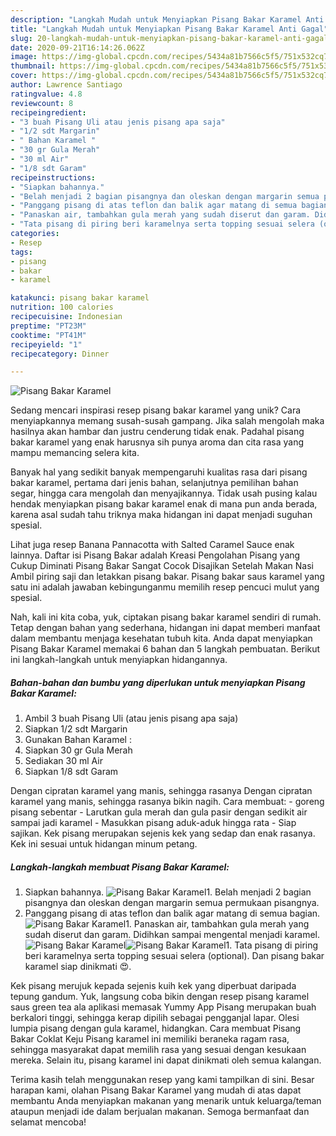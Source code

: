 ```yaml
---
description: "Langkah Mudah untuk Menyiapkan Pisang Bakar Karamel Anti Gagal"
title: "Langkah Mudah untuk Menyiapkan Pisang Bakar Karamel Anti Gagal"
slug: 20-langkah-mudah-untuk-menyiapkan-pisang-bakar-karamel-anti-gagal
date: 2020-09-21T16:14:26.062Z
image: https://img-global.cpcdn.com/recipes/5434a81b7566c5f5/751x532cq70/pisang-bakar-karamel-foto-resep-utama.jpg
thumbnail: https://img-global.cpcdn.com/recipes/5434a81b7566c5f5/751x532cq70/pisang-bakar-karamel-foto-resep-utama.jpg
cover: https://img-global.cpcdn.com/recipes/5434a81b7566c5f5/751x532cq70/pisang-bakar-karamel-foto-resep-utama.jpg
author: Lawrence Santiago
ratingvalue: 4.8
reviewcount: 8
recipeingredient:
- "3 buah Pisang Uli atau jenis pisang apa saja"
- "1/2 sdt Margarin"
- " Bahan Karamel "
- "30 gr Gula Merah"
- "30 ml Air"
- "1/8 sdt Garam"
recipeinstructions:
- "Siapkan bahannya."
- "Belah menjadi 2 bagian pisangnya dan oleskan dengan margarin semua permukaan pisangnya."
- "Panggang pisang di atas teflon dan balik agar matang di semua bagian."
- "Panaskan air, tambahkan gula merah yang sudah diserut dan garam. Didihkan sampai mengental menjadi karamel."
- "Tata pisang di piring beri karamelnya serta topping sesuai selera (optional). Dan pisang bakar karamel siap dinikmati 😍."
categories:
- Resep
tags:
- pisang
- bakar
- karamel

katakunci: pisang bakar karamel 
nutrition: 100 calories
recipecuisine: Indonesian
preptime: "PT23M"
cooktime: "PT41M"
recipeyield: "1"
recipecategory: Dinner

---
```



![Pisang Bakar Karamel](https://img-global.cpcdn.com/recipes/5434a81b7566c5f5/751x532cq70/pisang-bakar-karamel-foto-resep-utama.jpg)

Sedang mencari inspirasi resep pisang bakar karamel yang unik? Cara menyiapkannya memang susah-susah gampang. Jika salah mengolah maka hasilnya akan hambar dan justru cenderung tidak enak. Padahal pisang bakar karamel yang enak harusnya sih punya aroma dan cita rasa yang mampu memancing selera kita.

Banyak hal yang sedikit banyak mempengaruhi kualitas rasa dari pisang bakar karamel, pertama dari jenis bahan, selanjutnya pemilihan bahan segar, hingga cara mengolah dan menyajikannya. Tidak usah pusing kalau hendak menyiapkan pisang bakar karamel enak di mana pun anda berada, karena asal sudah tahu triknya maka hidangan ini dapat menjadi suguhan spesial.

Lihat juga resep Banana Pannacotta with Salted Caramel Sauce enak lainnya. Daftar isi Pisang Bakar adalah Kreasi Pengolahan Pisang yang Cukup Diminati Pisang Bakar Sangat Cocok Disajikan Setelah Makan Nasi Ambil piring saji dan letakkan pisang bakar. Pisang bakar saus karamel yang satu ini adalah jawaban kebingunganmu memilih resep pencuci mulut yang spesial.


Nah, kali ini kita coba, yuk, ciptakan pisang bakar karamel sendiri di rumah. Tetap dengan bahan yang sederhana, hidangan ini dapat memberi manfaat dalam membantu menjaga kesehatan tubuh kita. Anda dapat menyiapkan Pisang Bakar Karamel memakai 6 bahan dan 5 langkah pembuatan. Berikut ini langkah-langkah untuk menyiapkan hidangannya.

<!--inarticleads1-->

##### Bahan-bahan dan bumbu yang diperlukan untuk menyiapkan Pisang Bakar Karamel:

1. Ambil 3 buah Pisang Uli (atau jenis pisang apa saja)
1. Siapkan 1/2 sdt Margarin
1. Gunakan  Bahan Karamel :
1. Siapkan 30 gr Gula Merah
1. Sediakan 30 ml Air
1. Siapkan 1/8 sdt Garam


Dengan cipratan karamel yang manis, sehingga rasanya Dengan cipratan karamel yang manis, sehingga rasanya bikin nagih. Cara membuat: - goreng pisang sebentar - Larutkan gula merah dan gula pasir dengan sedikit air sampai jadi karamel - Masukkan pisang aduk-aduk hingga rata - Siap sajikan. Kek pisang merupakan sejenis kek yang sedap dan enak rasanya. Kek ini sesuai untuk hidangan minum petang. 

<!--inarticleads2-->

##### Langkah-langkah membuat Pisang Bakar Karamel:

1. Siapkan bahannya.
<img src="//assets-global.cpcdn.com/assets/icons/button_play-2c75c40dde080a61004c1f40b05d8f140eaff45d7e9e6481dc71c63d2e7c4909.png" alt="Pisang Bakar Karamel">1. Belah menjadi 2 bagian pisangnya dan oleskan dengan margarin semua permukaan pisangnya.
1. Panggang pisang di atas teflon dan balik agar matang di semua bagian.
<img src="//assets-global.cpcdn.com/assets/icons/button_play-2c75c40dde080a61004c1f40b05d8f140eaff45d7e9e6481dc71c63d2e7c4909.png" alt="Pisang Bakar Karamel">1. Panaskan air, tambahkan gula merah yang sudah diserut dan garam. Didihkan sampai mengental menjadi karamel.
<img src="//assets-global.cpcdn.com/assets/icons/button_play-2c75c40dde080a61004c1f40b05d8f140eaff45d7e9e6481dc71c63d2e7c4909.png" alt="Pisang Bakar Karamel"><img src="//assets-global.cpcdn.com/assets/icons/button_play-2c75c40dde080a61004c1f40b05d8f140eaff45d7e9e6481dc71c63d2e7c4909.png" alt="Pisang Bakar Karamel">1. Tata pisang di piring beri karamelnya serta topping sesuai selera (optional). Dan pisang bakar karamel siap dinikmati 😍.


Kek pisang merujuk kepada sejenis kuih kek yang diperbuat daripada tepung gandum. Yuk, langsung coba bikin dengan resep pisang karamel saus green tea ala aplikasi memasak Yummy App Pisang merupakan buah berkalori tinggi, sehingga kerap dipilih sebagai pengganjal lapar. Olesi lumpia pisang dengan gula karamel, hidangkan. Cara membuat Pisang Bakar Coklat Keju  Pisang karamel ini memiliki beraneka ragam rasa, sehingga masyarakat dapat memilih rasa yang sesuai dengan kesukaan mereka. Selain itu, pisang karamel ini dapat dinikmati oleh semua kalangan. 

Terima kasih telah menggunakan resep yang kami tampilkan di sini. Besar harapan kami, olahan Pisang Bakar Karamel yang mudah di atas dapat membantu Anda menyiapkan makanan yang menarik untuk keluarga/teman ataupun menjadi ide dalam berjualan makanan. Semoga bermanfaat dan selamat mencoba!
